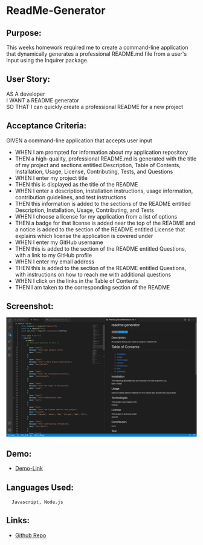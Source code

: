 # ReadMe-Generator

## Purpose:

This weeks homework required me to create a command-line application that dynamically generates a professional README.md file from a user's input using the Inquirer package.

## User Story:

AS A developer<br>
I WANT a README generator<br>
SO THAT I can quickly create a professional README for a new project<br>


## Acceptance Criteria:

GIVEN a command-line application that accepts user input
* WHEN I am prompted for information about my application repository 
* THEN a high-quality, professional README.md is generated with the title of my project and sections entitled Description, Table of Contents, Installation, Usage, License, Contributing, Tests, and Questions 
* WHEN I enter my project title
* THEN this is displayed as the title of the README 
* WHEN I enter a description, installation instructions, usage information, contribution guidelines, and test instructions
* THEN this information is added to the sections of the README entitled Description, Installation, Usage, Contributing, and Tests
* WHEN I choose a license for my application from a list of options 
* THEN a badge for that license is added near the top of the README and a notice is added to the section of the README entitled License that explains which license the application is covered under
* WHEN I enter my GitHub username
* THEN this is added to the section of the README entitled Questions, with a link to my GitHub profile 
* WHEN I enter my email address
* THEN this is added to the section of the README entitled Questions, with instructions on how to reach me with additional questions 
* WHEN I click on the links in the Table of Contents
* THEN I am taken to the corresponding section of the README

## Screenshot:
  ![readme-generator-code-snippet](images/readme-generator-ss.png)


## Demo:
* [Demo-Link](https://drive.google.com/file/d/1CcGVI1RfYEdZX5Uvjff6USBNRMkClecs/view)
  
 ## Languages Used:
  
      Javascript, Node.js 
 
 ## Links:
* [Github Repo](https://github.com/natcarvajal/ReadMe-Generator)
